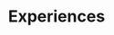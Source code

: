 ---
title: Experiences
draft: false
experiences:
  - title: Backend Developer
    organization:
      name: Tencent
      url: https://www.tencent.com
    dates: '2020 - Present'
    location: China
    writeup: >
      Build Cloud Native Platform
      
  - title: Bachelor of Software Engineering
    organization:
      name: UESTC
      url: https://www.uestc.edu.cn/
    dates: '2018 - 2022'
    location: China
    writeup: >
      Study Computer Science at School

weight: 3
widget:
  handler: experiences

  # Options: sm, md, lg and xl. Default is md.
  width: lg

  sidebar:
    # Options: left and right. Leave blank to hide.
    position: left
    # Options: sm, md, lg and xl. Default is md.
    scale:
  
  background:
    # Options: primary, secondary, tertiary or any valid color value. Default is primary.
    color: secondary
    image:
    # Options: auto, cover and contain. Default is auto.
    size:
    # Options: center, top, right, bottom, left.
    position:
    # Options: fixed, local, scroll.
    attachment: 
---
